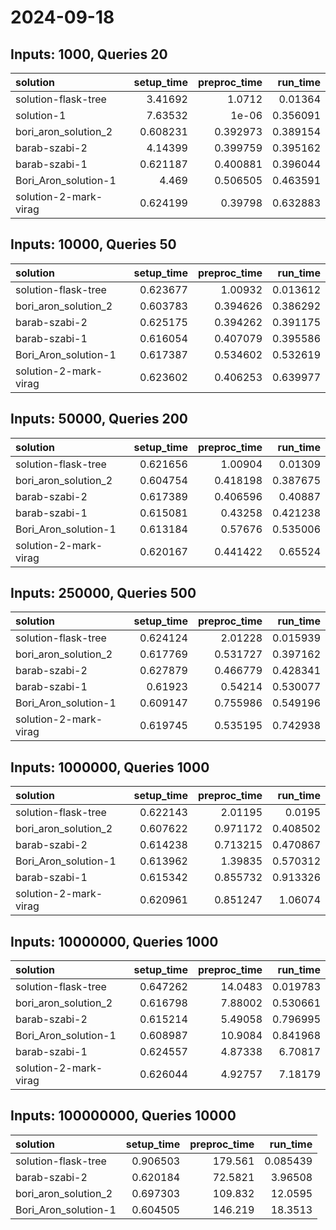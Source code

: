 # 2024-09-18

## Inputs: 1000, Queries 20

| solution              |   setup_time |   preproc_time |   run_time |
|:----------------------|-------------:|---------------:|-----------:|
| solution-flask-tree   |     3.41692  |       1.0712   |   0.01364  |
| solution-1            |     7.63532  |       1e-06    |   0.356091 |
| bori_aron_solution_2  |     0.608231 |       0.392973 |   0.389154 |
| barab-szabi-2         |     4.14399  |       0.399759 |   0.395162 |
| barab-szabi-1         |     0.621187 |       0.400881 |   0.396044 |
| Bori_Aron_solution-1  |     4.469    |       0.506505 |   0.463591 |
| solution-2-mark-virag |     0.624199 |       0.39798  |   0.632883 |

## Inputs: 10000, Queries 50

| solution              |   setup_time |   preproc_time |   run_time |
|:----------------------|-------------:|---------------:|-----------:|
| solution-flask-tree   |     0.623677 |       1.00932  |   0.013612 |
| bori_aron_solution_2  |     0.603783 |       0.394626 |   0.386292 |
| barab-szabi-2         |     0.625175 |       0.394262 |   0.391175 |
| barab-szabi-1         |     0.616054 |       0.407079 |   0.395586 |
| Bori_Aron_solution-1  |     0.617387 |       0.534602 |   0.532619 |
| solution-2-mark-virag |     0.623602 |       0.406253 |   0.639977 |

## Inputs: 50000, Queries 200

| solution              |   setup_time |   preproc_time |   run_time |
|:----------------------|-------------:|---------------:|-----------:|
| solution-flask-tree   |     0.621656 |       1.00904  |   0.01309  |
| bori_aron_solution_2  |     0.604754 |       0.418198 |   0.387675 |
| barab-szabi-2         |     0.617389 |       0.406596 |   0.40887  |
| barab-szabi-1         |     0.615081 |       0.43258  |   0.421238 |
| Bori_Aron_solution-1  |     0.613184 |       0.57676  |   0.535006 |
| solution-2-mark-virag |     0.620167 |       0.441422 |   0.65524  |

## Inputs: 250000, Queries 500

| solution              |   setup_time |   preproc_time |   run_time |
|:----------------------|-------------:|---------------:|-----------:|
| solution-flask-tree   |     0.624124 |       2.01228  |   0.015939 |
| bori_aron_solution_2  |     0.617769 |       0.531727 |   0.397162 |
| barab-szabi-2         |     0.627879 |       0.466779 |   0.428341 |
| barab-szabi-1         |     0.61923  |       0.54214  |   0.530077 |
| Bori_Aron_solution-1  |     0.609147 |       0.755986 |   0.549196 |
| solution-2-mark-virag |     0.619745 |       0.535195 |   0.742938 |

## Inputs: 1000000, Queries 1000

| solution              |   setup_time |   preproc_time |   run_time |
|:----------------------|-------------:|---------------:|-----------:|
| solution-flask-tree   |     0.622143 |       2.01195  |   0.0195   |
| bori_aron_solution_2  |     0.607622 |       0.971172 |   0.408502 |
| barab-szabi-2         |     0.614238 |       0.713215 |   0.470867 |
| Bori_Aron_solution-1  |     0.613962 |       1.39835  |   0.570312 |
| barab-szabi-1         |     0.615342 |       0.855732 |   0.913326 |
| solution-2-mark-virag |     0.620961 |       0.851247 |   1.06074  |

## Inputs: 10000000, Queries 1000

| solution              |   setup_time |   preproc_time |   run_time |
|:----------------------|-------------:|---------------:|-----------:|
| solution-flask-tree   |     0.647262 |       14.0483  |   0.019783 |
| bori_aron_solution_2  |     0.616798 |        7.88002 |   0.530661 |
| barab-szabi-2         |     0.615214 |        5.49058 |   0.796995 |
| Bori_Aron_solution-1  |     0.608987 |       10.9084  |   0.841968 |
| barab-szabi-1         |     0.624557 |        4.87338 |   6.70817  |
| solution-2-mark-virag |     0.626044 |        4.92757 |   7.18179  |

## Inputs: 100000000, Queries 10000

| solution             |   setup_time |   preproc_time |   run_time |
|:---------------------|-------------:|---------------:|-----------:|
| solution-flask-tree  |     0.906503 |       179.561  |   0.085439 |
| barab-szabi-2        |     0.620184 |        72.5821 |   3.96508  |
| bori_aron_solution_2 |     0.697303 |       109.832  |  12.0595   |
| Bori_Aron_solution-1 |     0.604505 |       146.219  |  18.3513   |